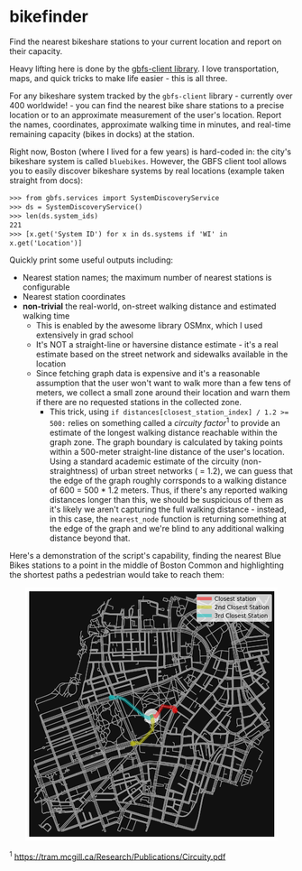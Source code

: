 # bikefinder
Find the nearest bikeshare stations to your current location and report on their capacity.

Heavy lifting here is done by the [gbfs-client library](https://pypi.org/project/gbfs-client/). I love transportation, maps, and quick tricks to make life easier - this is all three. 

For any bikeshare system tracked by the `gbfs-client` library - currently over 400 worldwide! - you can find the nearest bike share stations to a precise location or to an approximate measurement of the user's location. Report the names, coordinates, approximate walking time in minutes, and real-time remaining capacity (bikes in docks) at the station. 

Right now, Boston (where I lived for a few years) is hard-coded in: the city's bikeshare system is called `bluebikes`. However, the GBFS client tool allows you to easily discover bikeshare systems by real locations (example taken straight from docs): 
```
>>> from gbfs.services import SystemDiscoveryService
>>> ds = SystemDiscoveryService()
>>> len(ds.system_ids)
221
>>> [x.get('System ID') for x in ds.systems if 'WI' in x.get('Location')]
```
Quickly print some useful outputs including:
+ Nearest station names; the maximum number of nearest stations is configurable
+ Nearest station coordinates
+ **non-trivial** the real-world, on-street walking distance and estimated walking time
  + This is enabled by the awesome library OSMnx, which I used extensively in grad school
  + It's NOT a straight-line or haversine distance estimate - it's a real estimate based on the street network and sidewalks available in the location 
  + Since fetching graph data is expensive and it's a reasonable assumption that the user won't want to walk more than a few tens of meters, we collect a small zone around their location and warn them if there are no requested stations in the collected zone. 
    + This trick, using `if distances[closest_station_index] / 1.2 >= 500:` relies on something called a *circuity factor*<sup>1</sup> to provide an estimate of the longest walking distance reachable within the graph zone. The graph boundary is calculated by taking points within a 500-meter straight-line distance of the user's location. Using a standard academic estimate of the circuity (non-straightness) of urban street networks ( = 1.2), we can guess that the edge of the graph roughly corrsponds to a walking distance of 600 = 500 * 1.2 meters. Thus, if there's any reported walking distances longer than this, we should be suspicious of them as it's likely we aren't capturing the full walking distance - instead, in this case, the `nearest_node` function is returning something at the edge of the graph and we're blind to any additional walking distance beyond that.
    
Here's a demonstration of the script's capability, finding the nearest Blue Bikes stations to a point in the middle of Boston Common and highlighting the shortest paths a pedestrian would take to reach them: <br>

<p align="center">
  <img src="https://github.com/maiegg/bikefinder/blob/main/bike_example.png" />
</p>

<sup>1</sup> https://tram.mcgill.ca/Research/Publications/Circuity.pdf
    
    
